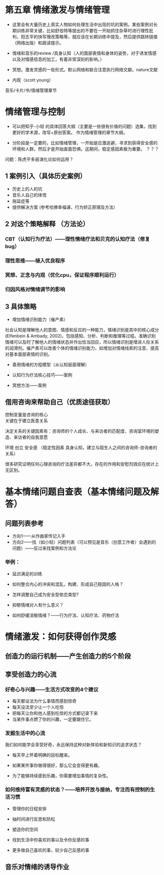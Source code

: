 # 第五章 情绪激发与情绪管理

- 这里会有大量历史上真实人物如何处理生活中出现的坑的案例。某些案例对长期训练非常关键，比如舒伯特等提出的不要在一开始抓住杂草时进行理性批判，阳志平的快写慢改策略等，就应该在长期训练中提及，然后提供跳转链接（网络出版）和跳读提示。

- 情绪和音乐的review /具身认知（人的面部表情和身体的姿势，对于诱发情感以及对情感信息的加工，有着非常深刻的影响。）

- 冥想。激发灵感的一些形式。默认网络和联合注意执行网络文献。nature文献

- 内观（scott young）

音乐/卡片/书/情绪管理章节

# 情绪管理与控制




- 可以把知乎-小轻  的具体回答大纲（主要是一些很有价值的问题）选集，找到更好的学术源，改写+原创答案。   作为情绪管理的章节大纲。

- 分阶段是一定要的，比如情绪管理，一开始是应激逃避，寻求到获得安全感的环境和人群，然后才是开始直面恐惧。这期间，稳定感因素极为重要。  ？？？


问题：陈虎平多层演化论如何运用？


## 1 案例引入（具体历史案例）

- 历史上的人的坑      
- 音乐人自己的体悟 
- 拖延症等   
- 提供解决方案   (参考哈佛幸福课、行为矫正原理及方法）

## 2 对这个策略解释 （方法论）

### CBT（认知行为疗法）——理性情绪疗法和贝克的认知疗法（修复bug）

### 理性思维——植入优良程序

### 冥想、正念与内观（优化cpu，保证程序顺利运行）

### 归因风格对情绪调节的影响



## 3 具体策略

- 增加情绪识别能力（催产素）

社会认知是理解他人的意图、情感和反应的一种能力，情绪识别是其中的核心成分(Elfenbein & Ambady, 2002)，包括感知、分析、判断和推理等过程。准确识别情绪可以及时了解他人的情绪状态并作出恰当回应，所以情绪识别是增进人际关系的润滑剂。催产素可以改善个体的情绪识别能力，如增加对情绪线索的注意、提高对基本面部表情的识别。

- 善用情绪的方程模型（从认知层面理解）

- 认知行为疗法核心技巧——案例

- 冥想方法——案例






## 借用咨询来帮助自己（优质途径获取）

控制变量是咨询的核心   
关键在于建立医患关系

决定关系的关键因素有：咨询师的个人成长、与来访者的匹配度、咨询室环境的塑造、来访者的自我意愿  

环境 创立   安全感  （稳定性因素   具身认知，建立与陌生人之间的咨询师-咨询者的关系）

很多研究证明任何心理咨询的疗法差异都不大，存在的作用和安慰剂效应在统计上无区别。

# 基本情绪问题自查表（基本情绪问题及解答）

## 问题列表参考

- 方向1——从作曲家传记入手
- 方向2——找（如小轻）问题列表（可以预见是音乐（创意工作者）会遇到的问题）——反过来找案例和方法论

### 举例：

- 延迟满足的训练

- 如何整合内心的冲突和混乱，构建、形成自己稳固的人格？

- 怎样调整自己成为安全型依恋类型?

- 抑郁情绪对人有什么意义？

- 如何舒缓消极情绪？——行为疗法、认知疗法、药物疗法

# 情绪激发：如何获得创作灵感

## 创造力的运行机制——产生创造力的5个阶段

## 享受创造力的心流


### 好奇心与兴趣——生活方式改变的4个建议
- 每天都设法为什么事情而感到惊奇
- 每天设法至少让一个人吃惊
- 把每天让你和他人感到吃惊的方式都记录下来
- 当某件事点燃了你的兴趣，一定要跟住它。

### 发掘生活中的心流
我们如何能学会享受好奇，永远保持这种对新体验和新知识的追求状态？

- 每天早上怀着明确的目标醒来。

- 如果某件事你做得很好，那么它会变得更有趣。

- 为了能够持续感到乐趣，你需要增加事情的复杂性。

### 如何维持富有灵感的状态？——培养开放与接纳，专注而有控制的生活习惯

- 管理你的日程安排

- 抽时间进行反思和防松

- 塑造你的空间

- 找到生活中你喜欢的事以及令你反感的事

- 更多做自己喜欢的事，较少自己反感的事

## 音乐对情绪的诱导作业




